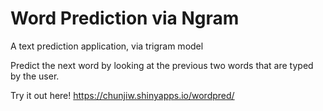 # Word Prediction via Ngram

A text prediction application, via trigram model

Predict the next word by looking at the previous two words that are typed by the user.

Try it out here! https://chunjiw.shinyapps.io/wordpred/